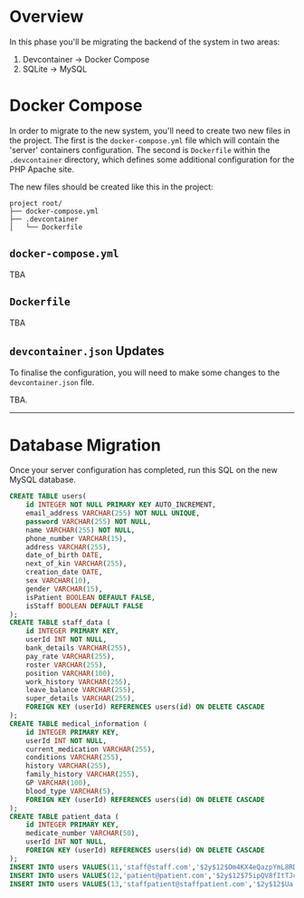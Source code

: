 # Overview

In this phase you'll be migrating the backend of the system in two areas:
1. Devcontainer → Docker Compose
2. SQLite → MySQL


# Docker Compose

In order to migrate to the new system, you'll need to create two new files in the project. The first is the `docker-compose.yml` file which will contain the 'server' containers configuration. The second is `Dockerfile` within the `.devcontainer` directory, which defines some additional configuration for the PHP Apache site.

The new files should be created like this in the project:

```
project root/
├── docker-compose.yml
├── .devcontainer
│   └── Dockerfile
```


## `docker-compose.yml`

TBA
## `Dockerfile`

TBA
## `devcontainer.json` Updates

To finalise the configuration, you will need to make some changes to the `devcontainer.json` file.

TBA.

---

# Database Migration

Once your server configuration has completed, run this SQL on the new MySQL database.

```sql
CREATE TABLE users(
    id INTEGER NOT NULL PRIMARY KEY AUTO_INCREMENT,
    email_address VARCHAR(255) NOT NULL UNIQUE,
    password VARCHAR(255) NOT NULL,
    name VARCHAR(255) NOT NULL,
    phone_number VARCHAR(15),
    address VARCHAR(255),
    date_of_birth DATE,
    next_of_kin VARCHAR(255),
    creation_date DATE,
    sex VARCHAR(10),
    gender VARCHAR(15),
    isPatient BOOLEAN DEFAULT FALSE,
    isStaff BOOLEAN DEFAULT FALSE
);
CREATE TABLE staff_data (
    id INTEGER PRIMARY KEY,
    userId INT NOT NULL,
    bank_details VARCHAR(255),
    pay_rate VARCHAR(255),
    roster VARCHAR(255),
    position VARCHAR(100),
    work_history VARCHAR(255),
    leave_balance VARCHAR(255),
    super_details VARCHAR(255),
    FOREIGN KEY (userId) REFERENCES users(id) ON DELETE CASCADE
);
CREATE TABLE medical_information (
    id INTEGER PRIMARY KEY,
    userId INT NOT NULL,
    current_medication VARCHAR(255),
    conditions VARCHAR(255),
    history VARCHAR(255),
    family_history VARCHAR(255),
    GP VARCHAR(100),
    blood_type VARCHAR(5),
    FOREIGN KEY (userId) REFERENCES users(id) ON DELETE CASCADE
);
CREATE TABLE patient_data (
    id INTEGER PRIMARY KEY,
    medicate_number VARCHAR(50),
    userId INT NOT NULL,
    FOREIGN KEY (userId) REFERENCES users(id) ON DELETE CASCADE
);
INSERT INTO users VALUES(11,'staff@staff.com','$2y$12$Om4KX4eQazpYmL8RDh26zu4lsVjXOIlrfqSuUOte2Bb.IrznjPTeq','staff',NULL,NULL,NULL,NULL,NULL,NULL,NULL,0,1);
INSERT INTO users VALUES(12,'patient@patient.com','$2y$12$75ipQV8fItTJczsF.BGrzO6RtuTZouwyfISq72ZbvlrSHSHCBdmTq','patient',NULL,NULL,NULL,NULL,NULL,NULL,NULL,1,0);
INSERT INTO users VALUES(13,'staffpatient@staffpatient.com','$2y$12$Ua.T0DhAUFR0YQEnzWNJPOup0kBx.T5chCJ/b.iGltI3R5OcUp15y','staffpatient',NULL,NULL,NULL,NULL,NULL,NULL,NULL,1,1);
```